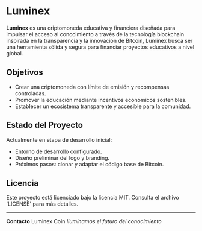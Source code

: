 # Luminex

**Luminex** es una criptomoneda educativa y financiera diseñada para impulsar el acceso al conocimiento a través de la tecnología blockchain inspirada en la transparencia y la innovación de Bitcoin, Luminex busca ser una herramienta sólida y segura para financiar proyectos educativos a nivel global.

## Objetivos

- Crear una criptomoneda con límite de emisión y recompensas controladas.
- Promover la educación mediante incentivos económicos sostenibles.
- Establecer un ecosistema transparente y accesible para la comunidad.

## Estado del Proyecto

Actualmente en etapa de desarrollo inicial:
- Entorno de desarrollo configurado.
- Diseño preliminar del logo y branding.
- Próximos pasos: clonar y adaptar el código base de Bitcoin.

## Licencia

Este proyecto está licenciado bajo la licencia MIT. Consulta el archivo 'LICENSE' para más detalles.

---

**Contacto**
Luminex Coin
*Iluminamos el futuro del conocimiento*
